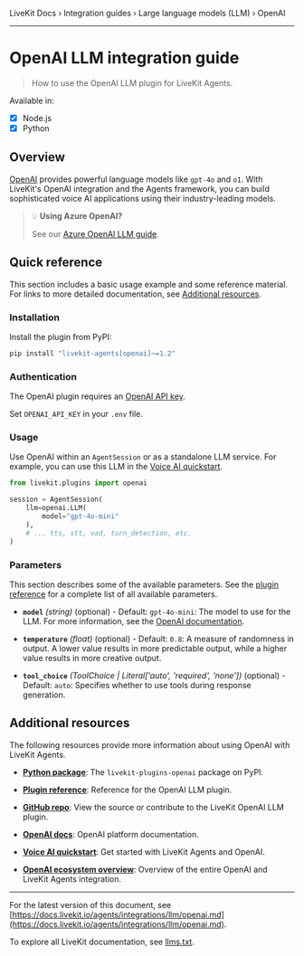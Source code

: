 LiveKit Docs › Integration guides › Large language models (LLM) › OpenAI

---

# OpenAI LLM integration guide

> How to use the OpenAI LLM plugin for LiveKit Agents.

Available in:
- [x] Node.js
- [x] Python

## Overview

[OpenAI](https://openai.com/) provides powerful language models like `gpt-4o` and `o1`. With LiveKit's OpenAI integration and the Agents framework, you can build sophisticated voice AI applications using their industry-leading models.

> 💡 **Using Azure OpenAI?**
> 
> See our [Azure OpenAI LLM guide](https://docs.livekit.io/agents/integrations/llm/azure-openai.md).

## Quick reference

This section includes a basic usage example and some reference material. For links to more detailed documentation, see [Additional resources](#additional-resources).

### Installation

Install the plugin from PyPI:

```bash
pip install "livekit-agents[openai]~=1.2"

```

### Authentication

The OpenAI plugin requires an [OpenAI API key](https://platform.openai.com/api-keys).

Set `OPENAI_API_KEY` in your `.env` file.

### Usage

Use OpenAI within an `AgentSession` or as a standalone LLM service. For example, you can use this LLM in the [Voice AI quickstart](https://docs.livekit.io/agents/start/voice-ai.md).

```python
from livekit.plugins import openai

session = AgentSession(
    llm=openai.LLM(
        model="gpt-4o-mini"
    ),
    # ... tts, stt, vad, turn_detection, etc.
)

```

### Parameters

This section describes some of the available parameters. See the [plugin reference](https://docs.livekit.io/reference/python/v1/livekit/plugins/openai/index.html.md#livekit.plugins.openai.LLM) for a complete list of all available parameters.

- **`model`** _(string)_ (optional) - Default: `gpt-4o-mini`: The model to use for the LLM. For more information, see the [OpenAI documentation](https://platform.openai.com/docs/models).

- **`temperature`** _(float)_ (optional) - Default: `0.8`: A measure of randomness in output. A lower value results in more predictable output, while a higher value results in more creative output.

- **`tool_choice`** _(ToolChoice | Literal['auto', 'required', 'none'])_ (optional) - Default: `auto`: Specifies whether to use tools during response generation.

## Additional resources

The following resources provide more information about using OpenAI with LiveKit Agents.

- **[Python package](https://pypi.org/project/livekit-plugins-openai/)**: The `livekit-plugins-openai` package on PyPI.

- **[Plugin reference](https://docs.livekit.io/reference/python/v1/livekit/plugins/openai/index.html.md#livekit.plugins.openai.LLM)**: Reference for the OpenAI LLM plugin.

- **[GitHub repo](https://github.com/livekit/agents/tree/main/livekit-plugins/livekit-plugins-openai)**: View the source or contribute to the LiveKit OpenAI LLM plugin.

- **[OpenAI docs](https://platform.openai.com/docs)**: OpenAI platform documentation.

- **[Voice AI quickstart](https://docs.livekit.io/agents/start/voice-ai.md)**: Get started with LiveKit Agents and OpenAI.

- **[OpenAI ecosystem overview](https://docs.livekit.io/agents/integrations/openai.md)**: Overview of the entire OpenAI and LiveKit Agents integration.

---


For the latest version of this document, see [https://docs.livekit.io/agents/integrations/llm/openai.md](https://docs.livekit.io/agents/integrations/llm/openai.md).

To explore all LiveKit documentation, see [llms.txt](https://docs.livekit.io/llms.txt).